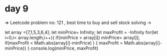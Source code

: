 # day 9
=> Leetcode problem no: 121 , best time to buy and sell stock
solving ->

let array  =[7,1,5,3,6,4];
let minPrice= Infinity;
let maxProfit = -Infinity
for(let i=0;i< array.length;i++){
    if(minPrice > array[i]) minPrice= array[i];
    if(maxProfit <  Math.abs(array[i]-minPrice) ) { maxProfit =  Math.abs(array[i]-minPrice)}
}
console.log(minPrice, maxProfit)
